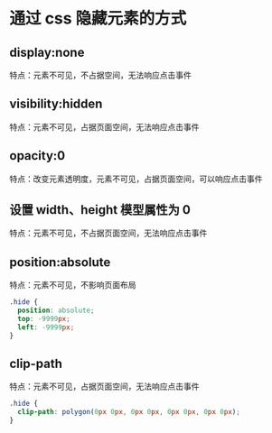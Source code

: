 # 通过 css 隐藏元素的方式 [​](#display-mode)

## display:none [​](#display-none)

特点：元素不可见，不占据空间，无法响应点击事件

## visibility:hidden [​](#visibility-hidden)

特点：元素不可见，占据页面空间，无法响应点击事件

## opacity:0 [​](#opacity-0)

特点：改变元素透明度，元素不可见，占据页面空间，可以响应点击事件

## 设置 width、height 模型属性为 0 [​](#width-height-0)

特点：元素不可见，不占据页面空间，无法响应点击事件

## position:absolute [​](#position-absolute)

特点：元素不可见，不影响页面布局

```css
.hide {
  position: absolute;
  top: -9999px;
  left: -9999px;
}
```

## clip-path [​](#clip-path)

特点：元素不可见，占据页面空间，无法响应点击事件

```css
.hide {
  clip-path: polygon(0px 0px, 0px 0px, 0px 0px, 0px 0px);
}
```
